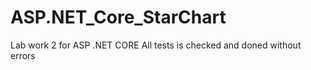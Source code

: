 # ASP.NET_Core_StarChart
Lab work 2 for ASP .NET CORE
All tests is checked and doned without errors


